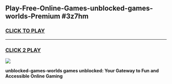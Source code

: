 
## Play-Free-Online-Games-unblocked-games-worlds-Premium #3z7hm
<h3>
<a href="https://premium.freeplayer.one?title=unblocked-games-worlds&ref=8M">CLICK TO PLAY</a></h3>
<hr>

<h3>
<a href="https://premium.freeplayer.one?title=unblocked-games-worlds&ref=8M">CLICK 2 PLAY</a>
  
</h3>

<a href="https://premium.freeplayer.one?title=unblocked-games-worlds&ref=8M"><img src="https://clearcache.store/games.png"></a>


**unblocked-games-worlds games unblocked: Your Gateway to Fun and Accessible Online Gaming**
